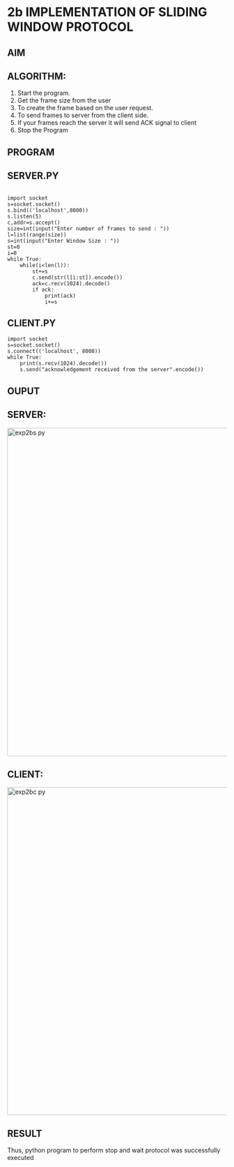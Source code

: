 # 2b IMPLEMENTATION OF SLIDING WINDOW PROTOCOL
## AIM
## ALGORITHM:
1. Start the program.
2. Get the frame size from the user
3. To create the frame based on the user request.
4. To send frames to server from the client side.
5. If your frames reach the server it will send ACK signal to client
6. Stop the Program
## PROGRAM
## SERVER.PY

```

import socket
s=socket.socket()
s.bind(('localhost',8000))
s.listen(5)
c,addr=s.accept()
size=int(input("Enter number of frames to send : "))
l=list(range(size))
s=int(input("Enter Window Size : "))
st=0
i=0
while True:
    while(i<len(l)):
        st+=s
        c.send(str(l[i:st]).encode())
        ack=c.recv(1024).decode()
        if ack:
            print(ack)
            i+=s
```

## CLIENT.PY

```
import socket
s=socket.socket()
s.connect(('localhost', 8000))
while True:
    print(s.recv(1024).decode())
    s.send("acknowledgement received from the server".encode())
```


## OUPUT

## SERVER:
<img width="1462" height="753" alt="exp2bs py" src="https://github.com/user-attachments/assets/6cfc3b1a-7f1b-48ca-a31a-eb5f5434233b" />

## CLIENT:
<img width="1467" height="752" alt="exp2bc py" src="https://github.com/user-attachments/assets/c306cc59-336f-4a90-8de7-bce86ac16981" />


## RESULT
Thus, python program to perform stop and wait protocol was successfully executed
